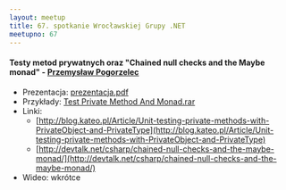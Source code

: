 ```yaml
---
layout: meetup
title: 67. spotkanie Wrocławskiej Grupy .NET
meetupno: 67
---
```


#### Testy metod prywatnych oraz "Chained null checks and the Maybe monad" - [Przemysław Pogorzelec]()
* Prezentacja: [prezentacja.pdf](https://raw.githubusercontent.com/wrocnet/wrocnet.github.io/master/_assets/prezentacja.pdf)
* Przykłady: [Test Private Method And Monad.rar](https://raw.githubusercontent.com/wrocnet/wrocnet.github.io/master/_assets/Test%20Private%20Method%20And%20Monad.rar)
* Linki: 
  * [http://blog.kateo.pl/Article/Unit-testing-private-methods-with-PrivateObject-and-PrivateType](http://blog.kateo.pl/Article/Unit-testing-private-methods-with-PrivateObject-and-PrivateType)
  * [http://devtalk.net/csharp/chained-null-checks-and-the-maybe-monad/](http://devtalk.net/csharp/chained-null-checks-and-the-maybe-monad/)
* Wideo: wkrótce
